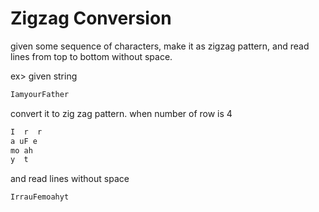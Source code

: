 # Zigzag Conversion

given some sequence of characters, make it as zigzag pattern, and read lines from top to bottom without space.

ex>
given string

```txt
IamyourFather
```

convert it to zig zag pattern. when number of row is 4

```txt
I  r  r
a uF e
mo ah
y  t
```

and read lines without space

```txt
IrrauFemoahyt
```
